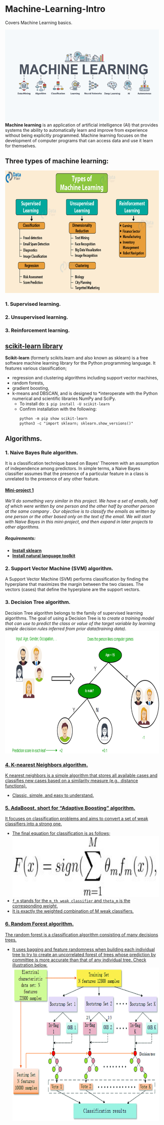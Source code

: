 # Machine-Learning-Intro
Covers Machine Learning basics.

<a href="url"><img src="https://github.com/RocqJones/Machine-Learning-Intro/blob/master/imgs/Machine-Learning-image.png" height="300" width="100%" ></a>
**Machine learning** is an application of artificial intelligence (AI) that provides systems the ability to automatically learn and improve from experience without being explicitly programmed. Machine learning focuses on the development of computer programs that can access data and use it learn for themselves.

## Three types of machine learning: 
<a href="url"><img src="https://github.com/RocqJones/Machine-Learning-Intro/blob/master/imgs/Types-of-Machine-Learning-algorithms.jpg" height="400" width="100%" ></a>
### 1. Supervised learning.
### 2. Unsupervised learning.
### 3. Reinforcement learning.

## [scikit-learn library](https://scikit-learn.org/stable/)
**Scikit-learn** (formerly scikits.learn and also known as sklearn) is a free software machine learning library for the Python programming language. It features various classification; 
* regression and clustering algorithms including support vector machines,
* random forests, 
* gradient boosting, 
* k-means and DBSCAN, and is designed to *interoperate with the Python numerical and scientific libraries NumPy and SciPy.
    - To install do: ```$ pip install -U scikit-learn```
    - Confirm installation with the following:
      ```
      python -m pip show scikit-learn
      python3 -c "import sklearn; sklearn.show_versions()"
      ```
## Algorithms.
### 1. Naive Bayes Rule algorithm.
It is a classification technique based on Bayes' Theorem with an assumption of independence among predictors. In simple terms, a Naive Bayes classifier assumes that the presence of a particular feature in a class is unrelated to the presence of any other feature.

#### [Mini-project 1](https://github.com/RocqJones/Machine-Learning-Intro/3.Mini-Project-1)
*We’ll do something very similar in this project. We have a set of emails, half of which were written by one person and the other half by another person at the same company . Our objective is to classify the emails as written by one person or the other based only on the text of the email. We will start with Naive Bayes in this mini-project, and then expand in later projects to other algorithms.*
##### Requirements:
* **[Install sklearn](https://scikit-learn.org/stable/install.html)**
* **[Install natural language toolkit](https://pypi.org/project/nltk/)**

### 2. Support Vector Machine (SVM) algorithm.
A Support Vector Machine (SVM) performs classification by finding the hyperplane that maximizes the margin between the two classes. The vectors (cases) that define the hyperplane are the support vectors.

### 3. Decision Tree algorithm.
Decision Tree algorithm belongs to the family of supervised learning algorithms. The goal of using a Decision Tree is to *create a training model that can use to predict the class or value of the target variable by learning simple decision rules inferred from prior data(training data)*.
<a href="url"><img src="https://github.com/RocqJones/Machine-Learning-Intro/blob/master/imgs/dcsion.png" height="400" width="100%">

### 4. K-nearest Neighbors algorithm.
K nearest neighbors is a simple algorithm that stores all available cases and classifies new cases based on a similarity measure (e.g., distance functions).
* Classic, simple, and easy to understand.

### 5. AdaBoost, short for “Adaptive Boosting” algorithm.
It focuses on classification problems and aims to convert a set of weak classifiers into a strong one. 
* The final equation for classification is as follows;
<a href="url"><img src="https://github.com/RocqJones/Machine-Learning-Intro/blob/master/imgs/adaboost.jpeg" height="200" width="100%">
* ```f_m``` stands for the ```m_th weak classifier``` and ```theta_m``` is the corresponding *weight*. 
* It is exactly the weighted combination of M weak classifiers.
    
### 6. Random Forest algorithm.
The random forest is a classification algorithm consisting of many decisions trees. 
* It uses bagging and feature randomness when building each individual tree to try to create an uncorrelated forest of trees whose prediction by committee is more accurate than that of any individual tree. Check illustration below.
<a href="url"><img src="https://github.com/RocqJones/Machine-Learning-Intro/blob/master/imgs/random-forest-algorithm.png" height="500" width="100%">
